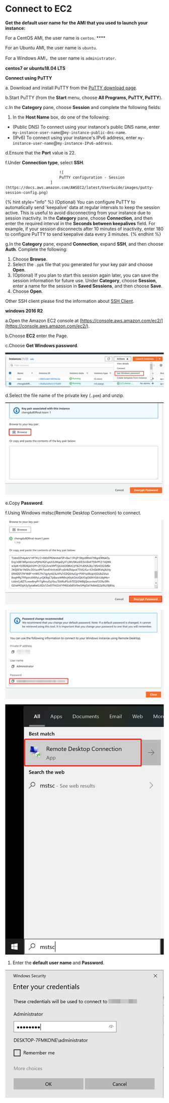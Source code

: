 # Connect to EC2

**Get the default user name for the AMI that you used to launch your instance:**

 For a CentOS AMI, the user name is `centos`. ****

 For an Ubuntu AMI, the user name is `ubuntu`.

 For a Windows AMI，the user name is `administrator`.

**centos7 or ubuntu18.04 LTS**

**Connect using PuTTY** 

a. Download and install PuTTY from the [PuTTY download page](http://www.chiark.greenend.org.uk/~sgtatham/putty/). 

b.Start PuTTY \(from the **Start** menu, choose **All Programs, PuTTY, PuTTY**\).

c.In the **Category** pane, choose **Session** and complete the following fields:

1. In the **Host Name** box, do one of the following:

* \(Public DNS\) To connect using your instance's public DNS name, enter `my-instance-user-name`@`my-instance-public-dns-name`.
* \(IPv6\) To connect using your instance's IPv6 address, enter  `my-instance-user-name`@`my-instance-IPv6-address`.

d.Ensure that the **Port** value is 22.

f.Under **Connection type**, select **SSH**.

                            ![
							PuTTY configuration - Session
						](https://docs.aws.amazon.com/AWSEC2/latest/UserGuide/images/putty-session-config.png)



{% hint style="info" %}
 \(Optional\) You can configure PuTTY to automatically send 'keepalive' data at regular intervals to keep the session active. This is useful to avoid disconnecting from your instance due to session inactivity. In the **Category** pane, choose **Connection**, and then enter the required interval in the **Seconds between keepalives** field. For example, if your session disconnects after 10 minutes of inactivity, enter 180 to configure PuTTY to send keepalive data every 3 minutes.
{% endhint %}

g.In the **Category** pane, expand **Connection**, expand **SSH**, and then choose **Auth**. Complete the following:

1. Choose **Browse**.
2. Select the `.ppk` file that you generated for your key pair and choose **Open**.
3. \(Optional\) If you plan to start this session again later, you can save the session information for future use. Under **Category**, choose **Session**, enter a name for the session in **Saved Sessions**, and then choose **Save**.
4. Choose **Open**.

Other SSH client please find the information about [SSH Client](https://www.slant.co/topics/149/~best-ssh-clients-for-windows).

**windows 2016 R2**

a.Open the Amazon EC2 console at [https://console.aws.amazon.com/ec2/](https://console.aws.amazon.com/ec2/).

b.Choose **EC2** enter the Page.

c.Choose **Get Windows password**. 

![](../../.gitbook/assets/image%20%2878%29.png)

d.Select the file name of the private key \(`.pem`\) and unzip.

![](../../.gitbook/assets/image%20%2875%29.png)

e.Copy **Password**.

f.Using Windows mstsc\(Remote Desktop Connection\) to connect.

![](../../.gitbook/assets/image%20%2874%29.png)

![](../../.gitbook/assets/image%20%2876%29.png)

![](../../.gitbook/assets/image%20%2860%29.png)

1. Enter the **default user name** and **Password**.

![](../../.gitbook/assets/image%20%2863%29.png)


